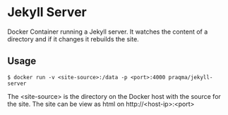 Jekyll Server
=============

Docker Container running a Jekyll server. It watches the content of a directory and if it changes it rebuilds the site.

## Usage

```
$ docker run -v <site-source>:/data -p <port>:4000 praqma/jekyll-server

```

The \<site-source> is the directory on the Docker host with the source for the site. The site can be view as html on http://\<host-ip>:\<port>
